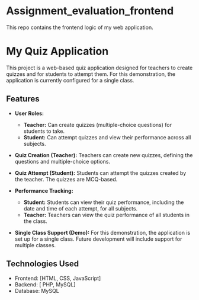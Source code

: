 # Assignment_evaluation_frontend
This repo contains the frontend logic of my web application.

# My Quiz Application

This project is a web-based quiz application designed for teachers to create quizzes and for students to attempt them.  For this demonstration, the application is currently configured for a single class.

## Features

* **User Roles:**
    * **Teacher:** Can create quizzes (multiple-choice questions) for students to take.
    * **Student:** Can attempt quizzes and view their performance across all subjects.

* **Quiz Creation (Teacher):** Teachers can create new quizzes, defining the questions and multiple-choice options.

* **Quiz Attempt (Student):** Students can attempt the quizzes created by the teacher. The quizzes are MCQ-based.

* **Performance Tracking:**
    * **Student:** Students can view their quiz performance, including the date and time of each attempt, for all subjects.
    * **Teacher:** Teachers can view the quiz performance of all students in the class.

* **Single Class Support (Demo):**  For this demonstration, the application is set up for a single class.  Future development will include support for multiple classes.

## Technologies Used

* Frontend: [HTML, CSS, JavaScript]
* Backend: [ PHP, MySQL]
* Database: MySQL


